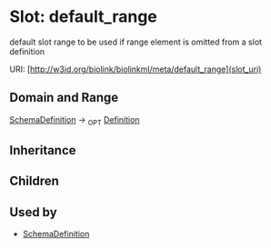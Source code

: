 # Slot: default_range


default slot range to be used if range element is omitted from a slot definition

URI: [http://w3id.org/biolink/biolinkml/meta/default_range](slot_uri)
## Domain and Range

[SchemaDefinition](SchemaDefinition.md) ->  <sub>OPT</sub> [Definition](Definition.md)
## Inheritance

## Children

## Used by

 * [SchemaDefinition](SchemaDefinition.md)
